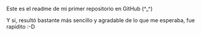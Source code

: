 Este es el readme de mi primer repositorio en GitHub (^_^)

Y si, resultó bastante más sencillo y agradable de lo que me esperaba, fue rapidito :-D
